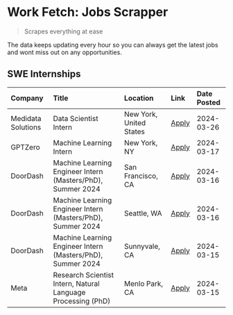 # Work Fetch: Jobs Scrapper
> Scrapes everything at ease

The data keeps updating every hour so you can always get the latest jobs and wont miss out on any opportunities.

## SWE Internships
<!--START_SECTION:workfetch-->
| Company            | Title                                                        | Location                | Link                                                                                                                                                                                                                                                                   | Date Posted   |
|:-------------------|:-------------------------------------------------------------|:------------------------|:-----------------------------------------------------------------------------------------------------------------------------------------------------------------------------------------------------------------------------------------------------------------------|:--------------|
| Medidata Solutions | Data Scientist Intern                                        | New York, United States | [Apply](https://www.linkedin.com/jobs/view/data-scientist-intern-at-medidata-solutions-3810253704?position=5&pageNum=0&refId=I1c0Qvc61ap34H0muJzlrA%3D%3D&trackingId=WdkOcWkELvMjFJa48OXHAg%3D%3D&trk=public_jobs_jserp-result_search-card)                            | 2024-03-26    |
| GPTZero            | Machine Learning Intern                                      | New York, NY            | [Apply](https://www.linkedin.com/jobs/view/machine-learning-intern-at-gptzero-3860723963?position=9&pageNum=0&refId=I1c0Qvc61ap34H0muJzlrA%3D%3D&trackingId=52GheR8UH6uy4lzOAYookQ%3D%3D&trk=public_jobs_jserp-result_search-card)                                     | 2024-03-17    |
| DoorDash           | Machine Learning Engineer Intern (Masters/PhD), Summer 2024  | San Francisco, CA       | [Apply](https://www.linkedin.com/jobs/view/machine-learning-engineer-intern-masters-phd-summer-2024-at-doordash-3736457737?position=3&pageNum=0&refId=I1c0Qvc61ap34H0muJzlrA%3D%3D&trackingId=6mp1%2Br0W53TlLZ9vnDgZZA%3D%3D&trk=public_jobs_jserp-result_search-card) | 2024-03-16    |
| DoorDash           | Machine Learning Engineer Intern (Masters/PhD), Summer 2024  | Seattle, WA             | [Apply](https://www.linkedin.com/jobs/view/machine-learning-engineer-intern-masters-phd-summer-2024-at-doordash-3736455966?position=4&pageNum=0&refId=I1c0Qvc61ap34H0muJzlrA%3D%3D&trackingId=rJkVyPITTic0kyfIapJNaQ%3D%3D&trk=public_jobs_jserp-result_search-card)   | 2024-03-16    |
| DoorDash           | Machine Learning Engineer Intern (Masters/PhD), Summer 2024  | Sunnyvale, CA           | [Apply](https://www.linkedin.com/jobs/view/machine-learning-engineer-intern-masters-phd-summer-2024-at-doordash-3736454973?position=2&pageNum=0&refId=I1c0Qvc61ap34H0muJzlrA%3D%3D&trackingId=lf46B47RQgXLya28zWArGA%3D%3D&trk=public_jobs_jserp-result_search-card)   | 2024-03-15    |
| Meta               | Research Scientist Intern, Natural Language Processing (PhD) | Menlo Park, CA          | [Apply](https://www.linkedin.com/jobs/view/research-scientist-intern-natural-language-processing-phd-at-meta-3858718375?position=10&pageNum=0&refId=I1c0Qvc61ap34H0muJzlrA%3D%3D&trackingId=aqPdY2gLsskH6CT7SImgmw%3D%3D&trk=public_jobs_jserp-result_search-card)     | 2024-03-15    |
<!--END_SECTION:workfetch-->
